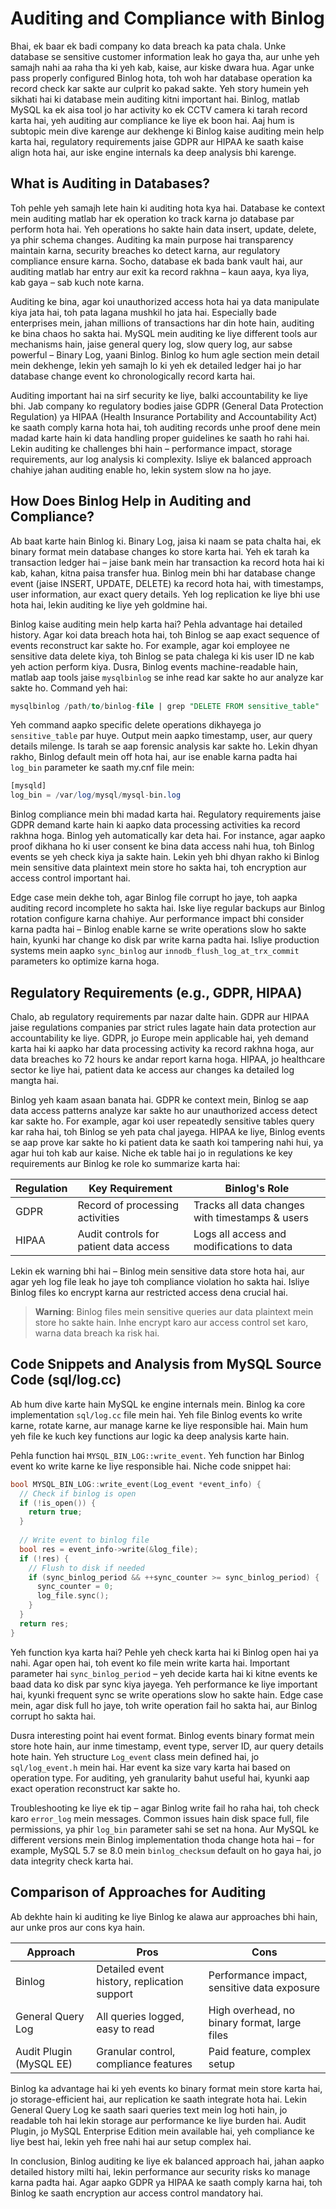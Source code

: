 # Auditing and Compliance with Binlog

Bhai, ek baar ek badi company ko data breach ka pata chala. Unke database se sensitive customer information leak ho gaya tha, aur unhe yeh samajh nahi aa raha tha ki yeh kab, kaise, aur kiske dwara hua. Agar unke pass properly configured Binlog hota, toh woh har database operation ka record check kar sakte aur culprit ko pakad sakte. Yeh story humein yeh sikhati hai ki database mein auditing kitni important hai. Binlog, matlab MySQL ka ek aisa tool jo har activity ko ek CCTV camera ki tarah record karta hai, yeh auditing aur compliance ke liye ek boon hai. Aaj hum is subtopic mein dive karenge aur dekhenge ki Binlog kaise auditing mein help karta hai, regulatory requirements jaise GDPR aur HIPAA ke saath kaise align hota hai, aur iske engine internals ka deep analysis bhi karenge.

## What is Auditing in Databases?

Toh pehle yeh samajh lete hain ki auditing hota kya hai. Database ke context mein auditing matlab har ek operation ko track karna jo database par perform hota hai. Yeh operations ho sakte hain data insert, update, delete, ya phir schema changes. Auditing ka main purpose hai transparency maintain karna, security breaches ko detect karna, aur regulatory compliance ensure karna. Socho, database ek bada bank vault hai, aur auditing matlab har entry aur exit ka record rakhna – kaun aaya, kya liya, kab gaya – sab kuch note karna.

Auditing ke bina, agar koi unauthorized access hota hai ya data manipulate kiya jata hai, toh pata lagana mushkil ho jata hai. Especially bade enterprises mein, jahan millions of transactions har din hote hain, auditing ke bina chaos ho sakta hai. MySQL mein auditing ke liye different tools aur mechanisms hain, jaise general query log, slow query log, aur sabse powerful – Binary Log, yaani Binlog. Binlog ko hum agle section mein detail mein dekhenge, lekin yeh samajh lo ki yeh ek detailed ledger hai jo har database change event ko chronologically record karta hai.

Auditing important hai na sirf security ke liye, balki accountability ke liye bhi. Jab company ko regulatory bodies jaise GDPR (General Data Protection Regulation) ya HIPAA (Health Insurance Portability and Accountability Act) ke saath comply karna hota hai, toh auditing records unhe proof dene mein madad karte hain ki data handling proper guidelines ke saath ho rahi hai. Lekin auditing ke challenges bhi hain – performance impact, storage requirements, aur log analysis ki complexity. Isliye ek balanced approach chahiye jahan auditing enable ho, lekin system slow na ho jaye.

## How Does Binlog Help in Auditing and Compliance?

Ab baat karte hain Binlog ki. Binary Log, jaisa ki naam se pata chalta hai, ek binary format mein database changes ko store karta hai. Yeh ek tarah ka transaction ledger hai – jaise bank mein har transaction ka record hota hai ki kab, kahan, kitna paisa transfer hua. Binlog mein bhi har database change event (jaise INSERT, UPDATE, DELETE) ka record hota hai, with timestamps, user information, aur exact query details. Yeh log replication ke liye bhi use hota hai, lekin auditing ke liye yeh goldmine hai.

Binlog kaise auditing mein help karta hai? Pehla advantage hai detailed history. Agar koi data breach hota hai, toh Binlog se aap exact sequence of events reconstruct kar sakte ho. For example, agar koi employee ne sensitive data delete kiya, toh Binlog se pata chalega ki kis user ID ne kab yeh action perform kiya. Dusra, Binlog events machine-readable hain, matlab aap tools jaise `mysqlbinlog` se inhe read kar sakte ho aur analyze kar sakte ho. Command yeh hai:

```sql
mysqlbinlog /path/to/binlog-file | grep "DELETE FROM sensitive_table"
```

Yeh command aapko specific delete operations dikhayega jo `sensitive_table` par huye. Output mein aapko timestamp, user, aur query details milenge. Is tarah se aap forensic analysis kar sakte ho. Lekin dhyan rakho, Binlog default mein off hota hai, aur ise enable karna padta hai `log_bin` parameter ke saath my.cnf file mein:

```sql
[mysqld]
log_bin = /var/log/mysql/mysql-bin.log
```

Binlog compliance mein bhi madad karta hai. Regulatory requirements jaise GDPR demand karte hain ki aapko data processing activities ka record rakhna hoga. Binlog yeh automatically kar deta hai. For instance, agar aapko proof dikhana ho ki user consent ke bina data access nahi hua, toh Binlog events se yeh check kiya ja sakte hain. Lekin yeh bhi dhyan rakho ki Binlog mein sensitive data plaintext mein store ho sakta hai, toh encryption aur access control important hai.

Edge case mein dekhe toh, agar Binlog file corrupt ho jaye, toh aapka auditing record incomplete ho sakta hai. Iske liye regular backups aur Binlog rotation configure karna chahiye. Aur performance impact bhi consider karna padta hai – Binlog enable karne se write operations slow ho sakte hain, kyunki har change ko disk par write karna padta hai. Isliye production systems mein aapko `sync_binlog` aur `innodb_flush_log_at_trx_commit` parameters ko optimize karna hoga.

## Regulatory Requirements (e.g., GDPR, HIPAA)

Chalo, ab regulatory requirements par nazar dalte hain. GDPR aur HIPAA jaise regulations companies par strict rules lagate hain data protection aur accountability ke liye. GDPR, jo Europe mein applicable hai, yeh demand karta hai ki aapko har data processing activity ka record rakhna hoga, aur data breaches ko 72 hours ke andar report karna hoga. HIPAA, jo healthcare sector ke liye hai, patient data ke access aur changes ka detailed log mangta hai.

Binlog yeh kaam asaan banata hai. GDPR ke context mein, Binlog se aap data access patterns analyze kar sakte ho aur unauthorized access detect kar sakte ho. For example, agar koi user repeatedly sensitive tables query kar raha hai, toh Binlog se yeh pata chal jayega. HIPAA ke liye, Binlog events se aap prove kar sakte ho ki patient data ke saath koi tampering nahi hui, ya agar hui toh kab aur kaise. Niche ek table hai jo in regulations ke key requirements aur Binlog ke role ko summarize karta hai:

| **Regulation** | **Key Requirement**                       | **Binlog's Role**                                  |
|----------------|-------------------------------------------|---------------------------------------------------|
| GDPR           | Record of processing activities          | Tracks all data changes with timestamps & users   |
| HIPAA          | Audit controls for patient data access   | Logs all access and modifications to data         |

Lekin ek warning bhi hai – Binlog mein sensitive data store hota hai, aur agar yeh log file leak ho jaye toh compliance violation ho sakta hai. Isliye Binlog files ko encrypt karna aur restricted access dena crucial hai.

> **Warning**: Binlog files mein sensitive queries aur data plaintext mein store ho sakte hain. Inhe encrypt karo aur access control set karo, warna data breach ka risk hai.

## Code Snippets and Analysis from MySQL Source Code (sql/log.cc)

Ab hum dive karte hain MySQL ke engine internals mein. Binlog ka core implementation `sql/log.cc` file mein hai. Yeh file Binlog events ko write karne, rotate karne, aur manage karne ke liye responsible hai. Main hum yeh file ke kuch key functions aur logic ka deep analysis karte hain.

Pehla function hai `MYSQL_BIN_LOG::write_event`. Yeh function har Binlog event ko write karne ke liye responsible hai. Niche code snippet hai:

```c
bool MYSQL_BIN_LOG::write_event(Log_event *event_info) {
  // Check if binlog is open
  if (!is_open()) {
    return true;
  }
  
  // Write event to binlog file
  bool res = event_info->write(&log_file);
  if (!res) {
    // Flush to disk if needed
    if (sync_binlog_period && ++sync_counter >= sync_binlog_period) {
      sync_counter = 0;
      log_file.sync();
    }
  }
  return res;
}
```

Yeh function kya karta hai? Pehle yeh check karta hai ki Binlog open hai ya nahi. Agar open hai, toh event ko file mein write karta hai. Important parameter hai `sync_binlog_period` – yeh decide karta hai ki kitne events ke baad data ko disk par sync kiya jayega. Yeh performance ke liye important hai, kyunki frequent sync se write operations slow ho sakte hain. Edge case mein, agar disk full ho jaye, toh write operation fail ho sakta hai, aur Binlog corrupt ho sakta hai.

Dusra interesting point hai event format. Binlog events binary format mein store hote hain, aur inme timestamp, event type, server ID, aur query details hote hain. Yeh structure `Log_event` class mein defined hai, jo `sql/log_event.h` mein hai. Har event ka size vary karta hai based on operation type. For auditing, yeh granularity bahut useful hai, kyunki aap exact operation reconstruct kar sakte ho.

Troubleshooting ke liye ek tip – agar Binlog write fail ho raha hai, toh check karo `error_log` mein messages. Common issues hain disk space full, file permissions, ya phir `log_bin` parameter sahi se set na hona. Aur MySQL ke different versions mein Binlog implementation thoda change hota hai – for example, MySQL 5.7 se 8.0 mein `binlog_checksum` default on ho gaya hai, jo data integrity check karta hai.

## Comparison of Approaches for Auditing

Ab dekhte hain ki auditing ke liye Binlog ke alawa aur approaches bhi hain, aur unke pros aur cons kya hain.

| **Approach**          | **Pros**                                     | **Cons**                                      |
|-----------------------|---------------------------------------------|----------------------------------------------|
| Binlog                | Detailed event history, replication support | Performance impact, sensitive data exposure  |
| General Query Log     | All queries logged, easy to read            | High overhead, no binary format, large files |
| Audit Plugin (MySQL EE) | Granular control, compliance features      | Paid feature, complex setup                 |

Binlog ka advantage hai ki yeh events ko binary format mein store karta hai, jo storage-efficient hai, aur replication ke saath integrate hota hai. Lekin General Query Log ke saath saari queries text mein log hoti hain, jo readable toh hai lekin storage aur performance ke liye burden hai. Audit Plugin, jo MySQL Enterprise Edition mein available hai, yeh compliance ke liye best hai, lekin yeh free nahi hai aur setup complex hai.

In conclusion, Binlog auditing ke liye ek balanced approach hai, jahan aapko detailed history milti hai, lekin performance aur security risks ko manage karna padta hai. Agar aapko GDPR ya HIPAA ke saath comply karna hai, toh Binlog ke saath encryption aur access control mandatory hai.
